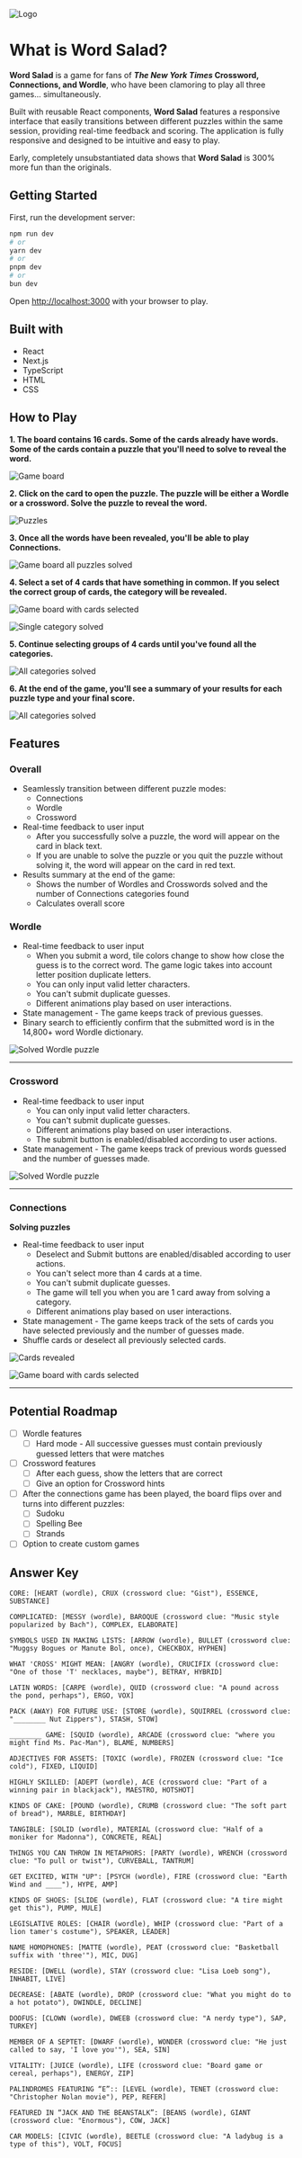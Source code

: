 ![Logo](public/images/logo.png)

# What is Word Salad?

**Word Salad** is a game for fans of **_The New York Times_ Crossword, Connections, and Wordle**, who have been clamoring to play all three games... simultaneously.

Built with reusable React components, **Word Salad** features a responsive interface that easily transitions between different puzzles within the same session, providing real-time feedback and scoring. The application is fully responsive and designed to be intuitive and easy to play.

Early, completely unsubstantiated data shows that **Word Salad** is 300% more fun than the originals.

## Getting Started

First, run the development server:

```bash
npm run dev
# or
yarn dev
# or
pnpm dev
# or
bun dev
```
Open [http://localhost:3000](http://localhost:3000) with your browser to play.

## Built with

* React
* Next.js
* TypeScript
* HTML
* CSS

## How to Play

**1. The board contains 16 cards. Some of the cards already have words. Some of the cards contain a puzzle that you'll need to solve to reveal the word.**

![Game board](public/images/starting_board.png)

**2. Click on the card to open the puzzle. The puzzle will be either a Wordle or a crossword. Solve the puzzle to reveal the word.**

![Puzzles](public/images/puzzles.png)

**3. Once all the words have been revealed, you'll be able to play Connections.**

![Game board all puzzles solved](public/images/board_solved.png)

**4. Select a set of 4 cards that have something in common. If you select the correct group of cards, the category will be revealed.**

![Game board with cards selected](public/images/select_cards.png)

![Single category solved](public/images/single_category_solved.png)


**5. Continue selecting groups of 4 cards until you've found all the categories.**

![All categories solved](public/images/all_categories_solved.png)

**6. At the end of the game, you'll see a summary of your results for each puzzle type and your final score.**

![All categories solved](public/images/results.png)

## Features

### Overall
* Seamlessly transition between different puzzle modes:
  * Connections
  * Wordle
  * Crossword
* Real-time feedback to user input
  * After you successfully solve a puzzle, the word will appear on the card in black text.
  * If you are unable to solve the puzzle or you quit the puzzle without solving it, the word will appear on the card in red text.
* Results summary at the end of the game:
  * Shows the number of Wordles and Crosswords solved and the number of Connections categories found
  * Calculates overall score

### Wordle
* Real-time feedback to user input
  * When you submit a word, tile colors change to show how close the guess is to the correct word. The game logic takes into account letter position duplicate letters.
  * You can only input valid letter characters.
  * You can't submit duplicate guesses.
  * Different animations play based on user interactions.
* State management - The game keeps track of previous guesses.
* Binary search to efficiently confirm that the submitted word is in the 14,800+ word Wordle dictionary.

![Solved Wordle puzzle](public/images/wordle_solved.png)

---

### Crossword
* Real-time feedback to user input
  * You can only input valid letter characters.
  * You can't submit duplicate guesses.
  * Different animations play based on user interactions.
  * The submit button is enabled/disabled according to user actions.
* State management - The game keeps track of previous words guessed and the number of guesses made.

![Solved Wordle puzzle](public/images/xword_solved.png)

---

### Connections
**Solving puzzles**
* Real-time feedback to user input
  * Deselect and Submit buttons are enabled/disabled according to user actions.
  * You can't select more than 4 cards at a time.
  * You can't submit duplicate guesses.
  * The game will tell you when you are 1 card away from solving a category.
  * Different animations play based on user interactions.
* State management - The game keeps track of the sets of cards you have selected previously and the number of guesses made.
* Shuffle cards or deselect all previously selected cards.

![Cards revealed](public/images/cards_revealed.png)

![Game board with cards selected](public/images/select_cards.png)

---
## Potential Roadmap

- [ ] Wordle features
  - [ ] Hard mode - All successive guesses must contain previously guessed letters that were matches
- [ ] Crossword features
  - [ ] After each guess, show the letters that are correct
  - [ ] Give an option for Crossword hints
- [ ] After the connections game has been played, the board flips over and turns into different puzzles:
  - [ ] Sudoku
  - [ ] Spelling Bee
  - [ ] Strands
- [ ] Option to create custom games

## Answer Key

```
CORE: [HEART (wordle), CRUX (crossword clue: "Gist"), ESSENCE, SUBSTANCE]

COMPLICATED: [MESSY (wordle), BAROQUE (crossword clue: "Music style popularized by Bach"), COMPLEX, ELABORATE]

SYMBOLS USED IN MAKING LISTS: [ARROW (wordle), BULLET (crossword clue: "Muggsy Bogues or Manute Bol, once), CHECKBOX, HYPHEN]

WHAT 'CROSS' MIGHT MEAN: [ANGRY (wordle), CRUCIFIX (crossword clue: "One of those 'T' necklaces, maybe"), BETRAY, HYBRID]
```
```
LATIN WORDS: [CARPE (wordle), QUID (crossword clue: "A pound across the pond, perhaps"), ERGO, VOX]

PACK (AWAY) FOR FUTURE USE: [STORE (wordle), SQUIRREL (crossword clue: "________ Nut Zippers"), STASH, STOW]

________ GAME: [SQUID (wordle), ARCADE (crossword clue: "where you might find Ms. Pac-Man"), BLAME, NUMBERS]

ADJECTIVES FOR ASSETS: [TOXIC (wordle), FROZEN (crossword clue: "Ice cold"), FIXED, LIQUID]
```
```
HIGHLY SKILLED: [ADEPT (wordle), ACE (crossword clue: "Part of a winning pair in blackjack"), MAESTRO, HOTSHOT]

KINDS OF CAKE: [POUND (wordle), CRUMB (crossword clue: "The soft part of bread"), MARBLE, BIRTHDAY]

TANGIBLE: [SOLID (wordle), MATERIAL (crossword clue: "Half of a moniker for Madonna"), CONCRETE, REAL]

THINGS YOU CAN THROW IN METAPHORS: [PARTY (wordle), WRENCH (crossword clue: "To pull or twist"), CURVEBALL, TANTRUM]
```

```
GET EXCITED, WITH "UP": [PSYCH (wordle), FIRE (crossword clue: "Earth Wind and ____"), HYPE, AMP]

KINDS OF SHOES: [SLIDE (wordle), FLAT (crossword clue: "A tire might get this"), PUMP, MULE]

LEGISLATIVE ROLES: [CHAIR (wordle), WHIP (crossword clue: "Part of a lion tamer's costume"), SPEAKER, LEADER]

NAME HOMOPHONES: [MATTE (wordle), PEAT (crossword clue: "Basketball suffix with 'three'"), MIC, DUG]
```

```
RESIDE: [DWELL (wordle), STAY (crossword clue: "Lisa Loeb song"), INHABIT, LIVE]

DECREASE: [ABATE (wordle), DROP (crossword clue: "What you might do to a hot potato"), DWINDLE, DECLINE]

DOOFUS: [CLOWN (wordle), DWEEB (crossword clue: "A nerdy type"), SAP, TURKEY]

MEMBER OF A SEPTET: [DWARF (wordle), WONDER (crossword clue: "He just called to say, 'I love you'"), SEA, SIN]
```

```
VITALITY: [JUICE (wordle), LIFE (crossword clue: "Board game or cereal, perhaps"), ENERGY, ZIP]

PALINDROMES FEATURING “E”:: [LEVEL (wordle), TENET (crossword clue: "Christopher Nolan movie"), PEP, REFER]

FEATURED IN “JACK AND THE BEANSTALK”: [BEANS (wordle), GIANT (crossword clue: "Enormous"), COW, JACK]

CAR MODELS: [CIVIC (wordle), BEETLE (crossword clue: "A ladybug is a type of this"), VOLT, FOCUS]
```
